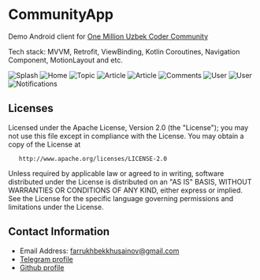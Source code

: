 # CommunityApp
Demo Android client for [One Million Uzbek Coder Community](https://community.uzbekcoders.com)

Tech stack: MVVM, Retrofit, ViewBinding, Kotlin Coroutines, Navigation Component, MotionLayout and etc.

![Splash](https://user-images.githubusercontent.com/68108113/176013172-826cfad1-c669-4193-b0e6-47c866f1cff4.jpg)
![Home](https://user-images.githubusercontent.com/68108113/176013344-d7e09aae-6e87-4e67-a1de-24ad5249afc8.jpg)
![Topic](https://user-images.githubusercontent.com/68108113/176013622-f21066f8-a22f-4fe2-8275-e5ae665bcb0b.jpg)
![Article](https://user-images.githubusercontent.com/68108113/176013752-1316abb5-8dfa-412a-8fd9-6d4641618f03.jpg)
![Article](https://user-images.githubusercontent.com/68108113/176013878-c2a0e7ca-0521-430f-a4ce-64f2327858bf.jpg)
![Comments](https://user-images.githubusercontent.com/68108113/176014040-e9ca913b-bb18-40bc-ac85-dadd3b80bae1.jpg)
![User](https://user-images.githubusercontent.com/68108113/176014204-61475a16-a46f-4279-8d76-62c312f7dfaa.jpg)
![User](https://user-images.githubusercontent.com/68108113/176014323-3c101f2f-e58c-49a4-8d05-702ad6176695.jpg)
![Notifications](https://user-images.githubusercontent.com/68108113/176014399-541d54a6-ff7b-48cb-ac84-4c95dab42799.jpg)

## Licenses

Licensed under the Apache License, Version 2.0 (the "License");
   you may not use this file except in compliance with the License.
   You may obtain a copy of the License at

       http://www.apache.org/licenses/LICENSE-2.0

   Unless required by applicable law or agreed to in writing, software
   distributed under the License is distributed on an "AS IS" BASIS,
   WITHOUT WARRANTIES OR CONDITIONS OF ANY KIND, either express or implied.
   See the License for the specific language governing permissions and
   limitations under the License.
   
## Contact Information

- Email Address: farrukhbekkhusainov@gmail.com
- [Telegram profile](https://t.me/farruxxusainov)
- [Github profile](https://github.com/KhusaiovFarrukh)
